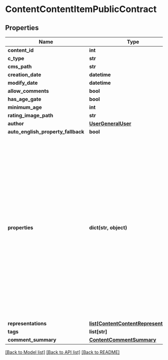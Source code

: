 # ContentContentItemPublicContract

## Properties
Name | Type | Description | Notes
------------ | ------------- | ------------- | -------------
**content_id** | **int** |  | [optional] 
**c_type** | **str** |  | [optional] 
**cms_path** | **str** |  | [optional] 
**creation_date** | **datetime** |  | [optional] 
**modify_date** | **datetime** |  | [optional] 
**allow_comments** | **bool** |  | [optional] 
**has_age_gate** | **bool** |  | [optional] 
**minimum_age** | **int** |  | [optional] 
**rating_image_path** | **str** |  | [optional] 
**author** | [**UserGeneralUser**](UserGeneralUser.md) |  | [optional] 
**auto_english_property_fallback** | **bool** |  | [optional] 
**properties** | **dict(str, object)** | Firehose content is really a collection of metadata and \&quot;properties\&quot;, which are  the potentially-but-not-strictly localizable data that comprises the meat of  whatever content is being shown.    As Cole Porter would have crooned, \&quot;Anything Goes\&quot; with Firehose properties.  They are most often strings, but they can theoretically be anything.  They are JSON  encoded, and could be JSON structures, simple strings, numbers etc...  The Content Type  of the item (cType) will describe the properties, and thus how they ought to be deserialized. | [optional] 
**representations** | [**list[ContentContentRepresentation]**](ContentContentRepresentation.md) |  | [optional] 
**tags** | **list[str]** |  | [optional] 
**comment_summary** | [**ContentCommentSummary**](ContentCommentSummary.md) |  | [optional] 

[[Back to Model list]](../README.md#documentation-for-models) [[Back to API list]](../README.md#documentation-for-api-endpoints) [[Back to README]](../README.md)



